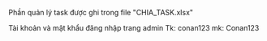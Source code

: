 Phần quản lý task được ghi trong file "CHIA_TASK.xlsx"

Tài khoản và mật khẩu đăng nhập trang admin
Tk: conan123
mk: Conan123
